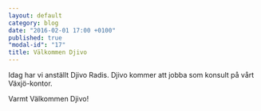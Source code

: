 ```yaml
---
layout: default
category: blog
date: "2016-02-01 17:00 +0100"
published: true
"modal-id": "17"
title: Välkommen Djivo
---
```


Idag har vi anställt Djivo Radis. Djivo kommer att jobba som konsult på vårt Växjö-kontor. 

Varmt Välkommen Djivo!  